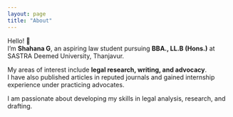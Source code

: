 ```yaml
---
layout: page
title: "About"
---
```


Hello! 👋  
I’m **Shahana G**, an aspiring law student pursuing **BBA., LL.B (Hons.)** at SASTRA Deemed University, Thanjavur.  

My areas of interest include **legal research, writing, and advocacy**.  
I have also published articles in reputed journals and gained internship experience under practicing advocates.  

I am passionate about developing my skills in legal analysis, research, and drafting.
